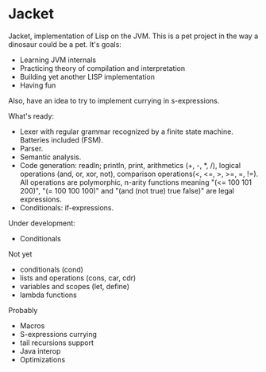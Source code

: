 Jacket
===

Jacket, implementation of Lisp on the JVM.
This is a pet project in the way a dinosaur could be a pet. It's goals:
* Learning JVM internals
* Practicing theory of compilation and interpretation
* Building yet another LISP implementation
* Having fun

Also, have an idea to try to implement currying in s-expressions.

What's ready:
* Lexer with regular grammar recognized by a finite state machine. Batteries included (FSM).
* Parser.
* Semantic analysis.
* Code generation: readln; println, print, arithmetics (+, -, *, /), logical operations (and, or, xor, not), comparison operations(<, <=, >, >=, =, !=). All operations are polymorphic, n-arity functions meaning "(<= 100 101 200)", "(= 100 100 100)" and "(and (not true) true false)" are legal expressions.
* Conditionals: if-expressions.

Under development:
* Conditionals

Not yet
* conditionals (cond)
* lists and operations (cons, car, cdr)
* variables and scopes (let, define)
* lambda functions

Probably
* Macros
* S-expressions currying
* tail recursions support
* Java interop
* Optimizations